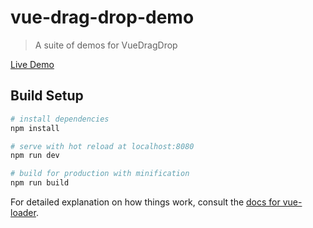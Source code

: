 # vue-drag-drop-demo

> A suite of demos for VueDragDrop

[Live Demo](https://cameronhimself.github.io/vue-drag-drop/)

## Build Setup

``` bash
# install dependencies
npm install

# serve with hot reload at localhost:8080
npm run dev

# build for production with minification
npm run build
```

For detailed explanation on how things work, consult the [docs for vue-loader](http://vuejs.github.io/vue-loader).
